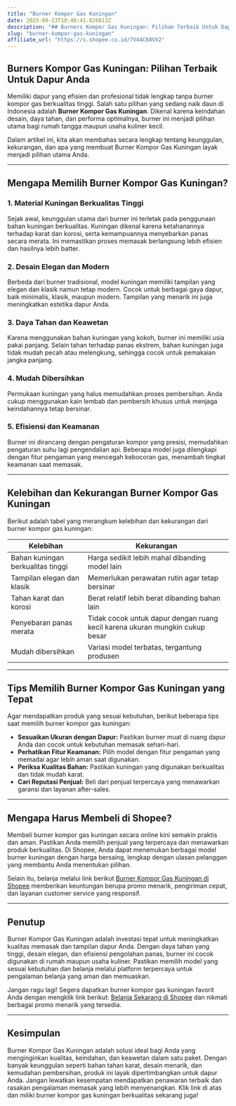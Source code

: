 ```yaml
---
title: "Burner Kompor Gas Kuningan"
date: 2025-09-23T10:48:41.826813Z
description: "## Burners Kompor Gas Kuningan: Pilihan Terbaik Untuk Dapur Anda..."
slug: "burner-kompor-gas-kuningan"
affiliate_url: "https://s.shopee.co.id/7V44C68VX2"
---
```

## Burners Kompor Gas Kuningan: Pilihan Terbaik Untuk Dapur Anda

Memiliki dapur yang efisien dan profesional tidak lengkap tanpa burner kompor gas berkualitas tinggi. Salah satu pilihan yang sedang naik daun di Indonesia adalah **Burner Kompor Gas Kuningan**. Dikenal karena keindahan desain, daya tahan, dan performa optimalnya, burner ini menjadi pilihan utama bagi rumah tangga maupun usaha kuliner kecil.

Dalam artikel ini, kita akan membahas secara lengkap tentang keunggulan, kekurangan, dan apa yang membuat Burner Kompor Gas Kuningan layak menjadi pilihan utama Anda.

---

## Mengapa Memilih Burner Kompor Gas Kuningan?

### 1. Material Kuningan Berkualitas Tinggi

Sejak awal, keunggulan utama dari burner ini terletak pada penggunaan bahan kuningan berkualitas. Kuningan dikenal karena ketahanannya terhadap karat dan korosi, serta kemampuannya menyebarkan panas secara merata. Ini memastikan proses memasak berlangsung lebih efisien dan hasilnya lebih batter.

### 2. Desain Elegan dan Modern

Berbeda dari burner tradisional, model kuningan memiliki tampilan yang elegan dan klasik namun tetap modern. Cocok untuk berbagai gaya dapur, baik minimalis, klasik, maupun modern. Tampilan yang menarik ini juga meningkatkan estetika dapur Anda.

### 3. Daya Tahan dan Keawetan

Karena menggunakan bahan kuningan yang kokoh, burner ini memiliki usia pakai panjang. Selain tahan terhadap panas ekstrem, bahan kuningan juga tidak mudah pecah atau melengkung, sehingga cocok untuk pemakaian jangka panjang.

### 4. Mudah Dibersihkan

Permukaan kuningan yang halus memudahkan proses pembersihan. Anda cukup menggunakan kain lembab dan pembersih khusus untuk menjaga keindahannya tetap bersinar.

### 5. Efisiensi dan Keamanan

Burner ini dirancang dengan pengaturan kompor yang presisi, memudahkan pengaturan suhu lagi pengendalian api. Beberapa model juga dilengkapi dengan fitur pengaman yang mencegah kebocoran gas, menambah tingkat keamanan saat memasak.

---

## Kelebihan dan Kekurangan Burner Kompor Gas Kuningan

Berikut adalah tabel yang merangkum kelebihan dan kekurangan dari burner kompor gas kuningan:

| Kelebihan                                     | Kekurangan                                 |
|----------------------------------------------|----------------------------------------------|
| Bahan kuningan berkualitas tinggi           | Harga sedikit lebih mahal dibanding model lain |
| Tampilan elegan dan klasik                  | Memerlukan perawatan rutin agar tetap bersinar |
| Tahan karat dan korosi                     | Berat relatif lebih berat dibanding bahan lain |
| Penyebaran panas merata                     | Tidak cocok untuk dapur dengan ruang kecil karena ukuran mungkin cukup besar |
| Mudah dibersihkan                          | Variasi model terbatas, tergantung produsen |

---

## Tips Memilih Burner Kompor Gas Kuningan yang Tepat

Agar mendapatkan produk yang sesuai kebutuhan, berikut beberapa tips saat memilih burner kompor gas kuningan:

- **Sesuaikan Ukuran dengan Dapur:** Pastikan burner muat di ruang dapur Anda dan cocok untuk kebutuhan memasak sehari-hari.
- **Perhatikan Fitur Keamanan:** Pilih model dengan fitur pengaman yang memadai agar lebih aman saat digunakan.
- **Periksa Kualitas Bahan:** Pastikan kuningan yang digunakan berkualitas dan tidak mudah karat.
- **Cari Reputasi Penjual:** Beli dari penjual terpercaya yang menawarkan garansi dan layanan after-sales.

---

## Mengapa Harus Membeli di Shopee?

Membeli burner kompor gas kuningan secara online kini semakin praktis dan aman. Pastikan Anda memilih penjual yang terpercaya dan menawarkan produk berkualitas. Di Shopee, Anda dapat menemukan berbagai model burner kuningan dengan harga bersaing, lengkap dengan ulasan pelanggan yang membantu Anda menentukan pilihan.

Selain itu, belanja melalui link berikut [Burner Kompor Gas Kuningan di Shopee](https://s.shopee.co.id/7V44C68VX2) memberikan keuntungan berupa promo menarik, pengiriman cepat, dan layanan customer service yang responsif.

---

## Penutup

Burner Kompor Gas Kuningan adalah investasi tepat untuk meningkatkan kualitas memasak dan tampilan dapur Anda. Dengan daya tahan yang tinggi, desain elegan, dan efisiensi pengolahan panas, burner ini cocok digunakan di rumah maupun usaha kuliner. Pastikan memilih model yang sesuai kebutuhan dan belanja melalui platform terpercaya untuk pengalaman belanja yang aman dan memuaskan.

Jangan ragu lagi! Segera dapatkan burner kompor gas kuningan favorit Anda dengan mengklik link berikut: [Belanja Sekarang di Shopee](https://s.shopee.co.id/7V44C68VX2) dan nikmati berbagai promo menarik yang tersedia.

---

## Kesimpulan

Burner Kompor Gas Kuningan adalah solusi ideal bagi Anda yang menginginkan kualitas, keindahan, dan keawetan dalam satu paket. Dengan banyak keunggulan seperti bahan tahan karat, desain menarik, dan kemudahan pembersihan, produk ini layak dipertimbangkan untuk dapur Anda. Jangan lewatkan kesempatan mendapatkan penawaran terbaik dan rasakan pengalaman memasak yang lebih menyenangkan. Klik link di atas dan miliki burner kompor gas kuningan berkualitas sekarang juga!